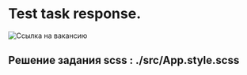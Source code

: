 # Test task response.
![Ссылка на вакансию](https://hh.ru/vacancy/87225957?hhtmFrom=vacancy_response)
## Решение задания scss : ./src/App.style.scss